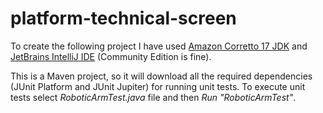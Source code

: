 # platform-technical-screen

To create the following project I have used [Amazon Corretto 17 JDK](https://docs.aws.amazon.com/corretto/latest/corretto-17-ug/downloads-list.html) and [JetBrains IntelliJ IDE](https://www.jetbrains.com/idea/download/?section=mac) (Community Edition is fine).

This is a Maven project, so it will download all the required dependencies (JUnit Platform and JUnit Jupiter) for running unit tests. To execute unit tests select *RoboticArmTest.java* file and then *Run "RoboticArmTest"*.



